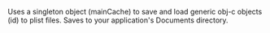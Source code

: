 Uses a singleton object (mainCache) to save and load generic obj-c objects (id) to plist files. Saves to your
application's Documents directory.